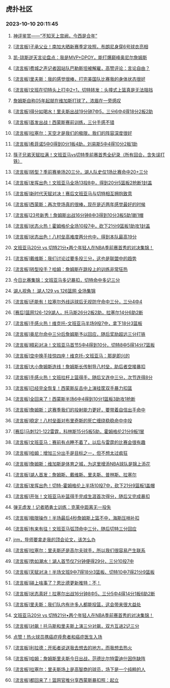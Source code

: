## 虎扑社区 
### 2023-10-10 20:11:45

1. [神评鉴赏——“不知天上宫阙，今西是合年”](https://bbs.hupu.com/62417455.html)

2. [[流言板]子承父业！南加大晒新赛季定妆照，布朗尼身穿6号球衣亮相](https://bbs.hupu.com/62416645.html)

3. [凯-琼斯逆天言论盘点：我是MVP+DPOY，能打爆巅峰奥尼尔詹姆斯](https://bbs.hupu.com/62415613.html)

4. [[流言板]费城之声记者因站队巴勒斯坦被解雇，高赞评论：言论自由？](https://bbs.hupu.com/62414885.html)

5. [[流言板]里夫斯：我的感觉很棒，打完美国队比赛我的身体状态很好](https://bbs.hupu.com/62418114.html)

6. [[流言板]文班在切特头上打中2+1，切特转发：头撞式上篮真是无法阻挡](https://bbs.hupu.com/62413369.html)

7. [詹姆斯自称05年起就在维加斯打球了，浓眉在一旁感叹](https://bbs.hupu.com/62413548.html)

8. [[流言板]得分如喝水！里夫斯出战19分钟7中5，三分6中4得18分2板2助](https://bbs.hupu.com/62412581.html)

9. [[流言板]首发出战！西蒙斯赛前训练，三分手感不错](https://bbs.hupu.com/62408219.html)

10. [[流言板]拉塞尔：天空才是我们的极限，我们的阵容深度很好](https://bbs.hupu.com/62415695.html)

11. [[流言板]希菲诺5中0得到0分1板4助，刘易斯5中4得10分2板1助](https://bbs.hupu.com/62412622.html)

12. [筷子兄弟天赋拉满！文班亚马vs切特季前赛首秀全纪录（所有回合，含失误打铁）](https://bbs.hupu.com/62411876.html)

13. [[流言板]转型？季前赛单场20三分，湖人队史仅1场比赛命中20+三分](https://bbs.hupu.com/62413346.html)

14. [[流言板]发挥出色！文班亚马全场13投8中，得到20分5篮板2抢断1封盖](https://bbs.hupu.com/62411008.html)

15. [[流言板]新时代天赋对决！赛后文班亚马与切特相互拥抱致意](https://bbs.hupu.com/62411610.html)

16. [[流言板]西蒙斯：再次登场真的很棒，现在是近两年感觉最好的时候](https://bbs.hupu.com/62415062.html)

17. [[流言板]23号新秀！詹姆斯出战16分钟8中3得到10分3板5助1断1帽](https://bbs.hupu.com/62412568.html)

18. [[流言板]状态火热！霍姆格伦全场10投7中，砍下21分9篮板1助攻1封盖](https://bbs.hupu.com/62410992.html)

19. [[流言板]状态出色！八村垒高难度两分也中，得到本队最高19分](https://bbs.hupu.com/62411622.html)

20. [文班亚马20分 vs 切特21分•两个年轻人在NBA季前赛首秀的对决集锦！](https://bbs.hupu.com/62410889.html)

21. [[流言板]戴维斯：我们讨论过要多投三分，这也是联盟中的趋势](https://bbs.hupu.com/62415418.html)

22. [[流言板]转型投手？哈姆：詹姆斯在跳投上的训练非常狂热](https://bbs.hupu.com/62413714.html)

23. [今日比赛集锦：文班亚马多记暴扣，切特命中多记三分](https://bbs.hupu.com/62411718.html)

24. [湖人视角！   湖人129 vs 126篮网  全场集锦](https://bbs.hupu.com/62413040.html)

25. [[流言板]还能有！拉塞尔外线运球后无视防守命中三分，三分4中4](https://bbs.hupu.com/62409812.html)

26. [[赛后]篮网126-129湖人，托马斯26分2板2助，拉塞尔14分6助2断](https://bbs.hupu.com/62412509.html)

27. [[流言板]手感火热！维克托-文班亚马半场9投7中，拿下18分3篮板](https://bbs.hupu.com/62409570.html)

28. [[流言板]奥尼尔命中三分后詹姆斯予以回应，随后奖励超远三分打铁](https://bbs.hupu.com/62410079.html)

29. [[流言板]精彩对决！文班亚马首节5中4得到10分，切特8中5得14分7篮板](https://bbs.hupu.com/62408825.html)

30. [[流言板]空中换手技惊四座！维克托-文班亚马：那是即兴的](https://bbs.hupu.com/62411955.html)

31. [[流言板]大小詹姆斯连线！詹姆斯长传制导八村垒，助后者空接暴扣](https://bbs.hupu.com/62410774.html)

32. [[流言板]手感火热！文班拉杆上篮得手，随后又连中三分，次节连得8分](https://bbs.hupu.com/62409245.html)

33. [[流言板]已经完全恢复！西蒙斯反击中上演挂筐双手暴力扣篮](https://bbs.hupu.com/62410370.html)

34. [[流言板]全回来了！西蒙斯半场6中4得到10分1篮板3助攻1抢断](https://bbs.hupu.com/62411029.html)

35. [[流言板]詹姆斯：这赛季我们的投射能力更好，要带着自信出手命中](https://bbs.hupu.com/62413926.html)

36. [[流言板]稳定！八村垒面对布里奇斯的死亡缠绕稳稳命中中投](https://bbs.hupu.com/62410515.html)

37. [[赛后]马刺121-122雷霆，科林斯15分5板5助，霍姆格伦21分9板1冒](https://bbs.hupu.com/62410974.html)

38. [[流言板]文班亚马：赛前有点睡不着了，以后与雷霆的比赛会很有趣](https://bbs.hupu.com/62415477.html)

39. [[流言板]哈姆：增加三分出手是目标之一，但不想太过疯狂](https://bbs.hupu.com/62413126.html)

40. [[流言板]詹姆斯：维加斯是体育之城，为这里增添NBA球队是锦上添花](https://bbs.hupu.com/62415022.html)

41. [[流言板]湖人首发：詹姆斯、戴维斯、里夫斯、普林斯、拉塞尔](https://bbs.hupu.com/62408425.html)

42. [[流言板]发挥出色！切特-霍姆格伦上半场10投7中，砍下21分9篮板1盖帽](https://bbs.hupu.com/62409557.html)

43. [[流言板]开张！文班亚马补篮得手完成生涯首次得分，随后又完成暴扣](https://bbs.hupu.com/62408434.html)

44. [弹无虚发！记者晒勇士训练：克莱中距离无一投失](https://bbs.hupu.com/62413857.html)

45. [[流言板]极限操作！半场最后4秒詹姆斯上篮不中，海斯压哨补扣](https://bbs.hupu.com/62410850.html)

46. [[流言板]有来有往！文班亚马弧顶命中三分，随后切特三分回应](https://bbs.hupu.com/62409188.html)

47. [jrm，导师要拿走我的顶会论文，该怎么办](https://bbs.hupu.com/62411164.html)

48. [[流言板]拉塞尔：里夫斯还是高尔夫球手，所以我们很容易产生联系](https://bbs.hupu.com/62415752.html)

49. [[流言板]势如潮水！湖人首节仅7分钟便得29分，三分10投7中](https://bbs.hupu.com/62409867.html)

50. [[流言板]天赋对决！半场文班9中7得18分3篮板、切特10中7得21分9篮板](https://bbs.hupu.com/62410448.html)

51. [[流言板]碰上啥事了？恩比德更新推特：不！](https://bbs.hupu.com/62409368.html)

52. [[流言板]状态真好！拉塞尔出战16分钟8中5，三分5中4得14分1板6助2断](https://bbs.hupu.com/62412578.html)

53. [[流言板]里夫斯：我们队内有许多人都能投篮，这会带来很大益处](https://bbs.hupu.com/62419297.html)

54. [文班亚马20分 vs 切特21分•两个年轻人在NBA季前赛首秀的对决集锦！](https://bbs.hupu.com/62410854.html)

55. [[流言板]对飙！托马斯和里夫斯上演三分对飙，双方互进2记三分](https://bbs.hupu.com/62411563.html)

56. [点赞！热火球员携癌症痊愈者和癌症医生入场](https://bbs.hupu.com/62414472.html)

57. [[流言板]利拉德：开拓者说送我去想去的地方，而我想去热火](https://bbs.hupu.com/62408550.html)

58. [[流言板]哈姆：詹姆斯里夫斯今日出战，范德比尔特雷迪什因伤缺阵](https://bbs.hupu.com/62407679.html)

59. [[流言板]拉塞尔：里夫斯场上是高智商的球员，场下是一个纯粹的人](https://bbs.hupu.com/62413046.html)

60. [[流言板]都回来了！篮网官推分享西蒙斯暴扣照：起立](https://bbs.hupu.com/62410862.html)

